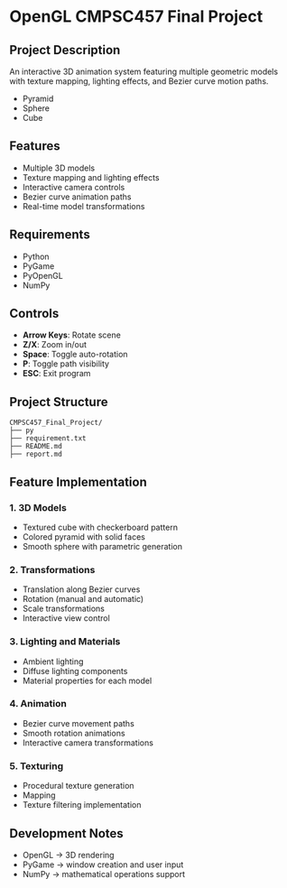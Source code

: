 # OpenGL CMPSC457 Final Project

## Project Description
An interactive 3D animation system featuring multiple geometric models with texture mapping, lighting effects, and Bezier curve motion paths. 
- Pyramid
- Sphere
- Cube

## Features
- Multiple 3D models 
- Texture mapping and lighting effects
- Interactive camera controls
- Bezier curve animation paths
- Real-time model transformations

## Requirements
- Python
- PyGame
- PyOpenGL
- NumPy


## Controls
- **Arrow Keys**: Rotate scene
- **Z/X**: Zoom in/out
- **Space**: Toggle auto-rotation
- **P**: Toggle path visibility
- **ESC**: Exit program

## Project Structure
```
CMPSC457_Final_Project/
├── py
├── requirement.txt
├── README.md
├── report.md
```

## Feature Implementation

### 1. 3D Models
- Textured cube with checkerboard pattern
- Colored pyramid with solid faces
- Smooth sphere with parametric generation

### 2. Transformations
- Translation along Bezier curves
- Rotation (manual and automatic)
- Scale transformations
- Interactive view control

### 3. Lighting and Materials
- Ambient lighting
- Diffuse lighting components
- Material properties for each model

### 4. Animation
- Bezier curve movement paths
- Smooth rotation animations
- Interactive camera transformations

### 5. Texturing
- Procedural texture generation
- Mapping
- Texture filtering implementation

## Development Notes
- OpenGL -> 3D rendering
- PyGame -> window creation and user input
- NumPy -> mathematical operations support
